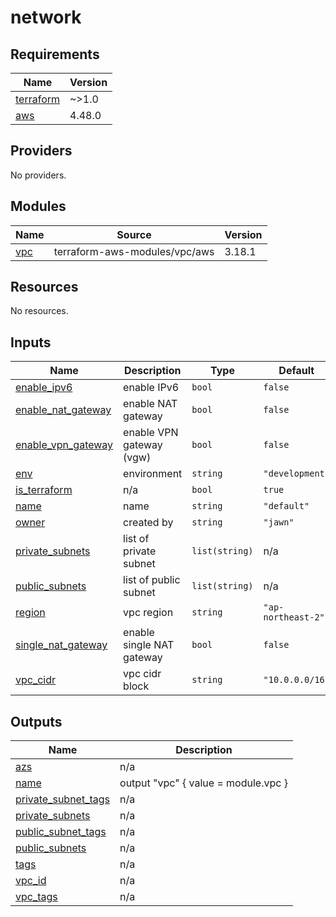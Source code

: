# network

<!-- BEGINNING OF PRE-COMMIT-TERRAFORM DOCS HOOK -->
## Requirements

| Name | Version |
|------|---------|
| <a name="requirement_terraform"></a> [terraform](#requirement\_terraform) | ~>1.0 |
| <a name="requirement_aws"></a> [aws](#requirement\_aws) | 4.48.0 |

## Providers

No providers.

## Modules

| Name | Source | Version |
|------|--------|---------|
| <a name="module_vpc"></a> [vpc](#module\_vpc) | terraform-aws-modules/vpc/aws | 3.18.1 |

## Resources

No resources.

## Inputs

| Name | Description | Type | Default | Required |
|------|-------------|------|---------|:--------:|
| <a name="input_enable_ipv6"></a> [enable\_ipv6](#input\_enable\_ipv6) | enable IPv6 | `bool` | `false` | no |
| <a name="input_enable_nat_gateway"></a> [enable\_nat\_gateway](#input\_enable\_nat\_gateway) | enable NAT gateway | `bool` | `false` | no |
| <a name="input_enable_vpn_gateway"></a> [enable\_vpn\_gateway](#input\_enable\_vpn\_gateway) | enable VPN gateway (vgw) | `bool` | `false` | no |
| <a name="input_env"></a> [env](#input\_env) | environment | `string` | `"development"` | no |
| <a name="input_is_terraform"></a> [is\_terraform](#input\_is\_terraform) | n/a | `bool` | `true` | no |
| <a name="input_name"></a> [name](#input\_name) | name | `string` | `"default"` | no |
| <a name="input_owner"></a> [owner](#input\_owner) | created by | `string` | `"jawn"` | no |
| <a name="input_private_subnets"></a> [private\_subnets](#input\_private\_subnets) | list of private subnet | `list(string)` | n/a | yes |
| <a name="input_public_subnets"></a> [public\_subnets](#input\_public\_subnets) | list of public subnet | `list(string)` | n/a | yes |
| <a name="input_region"></a> [region](#input\_region) | vpc region | `string` | `"ap-northeast-2"` | no |
| <a name="input_single_nat_gateway"></a> [single\_nat\_gateway](#input\_single\_nat\_gateway) | enable single NAT gateway | `bool` | `false` | no |
| <a name="input_vpc_cidr"></a> [vpc\_cidr](#input\_vpc\_cidr) | vpc cidr block | `string` | `"10.0.0.0/16"` | no |

## Outputs

| Name | Description |
|------|-------------|
| <a name="output_azs"></a> [azs](#output\_azs) | n/a |
| <a name="output_name"></a> [name](#output\_name) | output "vpc" { value = module.vpc } |
| <a name="output_private_subnet_tags"></a> [private\_subnet\_tags](#output\_private\_subnet\_tags) | n/a |
| <a name="output_private_subnets"></a> [private\_subnets](#output\_private\_subnets) | n/a |
| <a name="output_public_subnet_tags"></a> [public\_subnet\_tags](#output\_public\_subnet\_tags) | n/a |
| <a name="output_public_subnets"></a> [public\_subnets](#output\_public\_subnets) | n/a |
| <a name="output_tags"></a> [tags](#output\_tags) | n/a |
| <a name="output_vpc_id"></a> [vpc\_id](#output\_vpc\_id) | n/a |
| <a name="output_vpc_tags"></a> [vpc\_tags](#output\_vpc\_tags) | n/a |
<!-- END OF PRE-COMMIT-TERRAFORM DOCS HOOK -->
